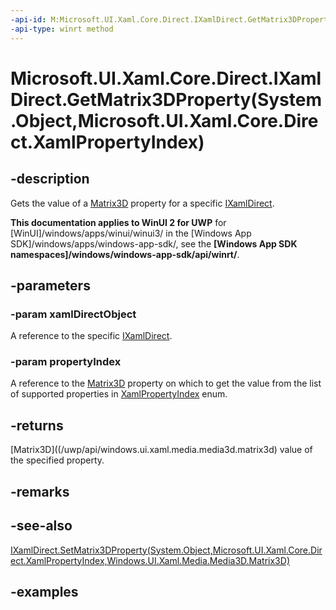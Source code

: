 ```yaml
---
-api-id: M:Microsoft.UI.Xaml.Core.Direct.IXamlDirect.GetMatrix3DProperty(System.Object,Microsoft.UI.Xaml.Core.Direct.XamlPropertyIndex)
-api-type: winrt method
---
```


# Microsoft.UI.Xaml.Core.Direct.IXamlDirect.GetMatrix3DProperty(System.Object,Microsoft.UI.Xaml.Core.Direct.XamlPropertyIndex)

<!--
public Windows.UI.Xaml.Media.Media3D.Matrix3D GetMatrix3DProperty (object xamlDirectObject, Microsoft.UI.Xaml.Core.Direct.XamlPropertyIndex propertyIndex);
-->

## -description

Gets the value of a [Matrix3D](/uwp/api/windows.ui.xaml.media.media3d.matrix3d) property for a specific [IXamlDirect](ixamldirect.md).

**This documentation applies to WinUI 2 for UWP** for [WinUI]/windows/apps/winui/winui3/ in the [Windows App SDK]/windows/apps/windows-app-sdk/, see the **[Windows App SDK namespaces]/windows/windows-app-sdk/api/winrt/**.

## -parameters

### -param xamlDirectObject

A reference to the specific [IXamlDirect](ixamldirect.md).

### -param propertyIndex

A reference to the [Matrix3D](/uwp/api/windows.ui.xaml.media.media3d.matrix3d) property on which to get the value from the list of supported properties in [XamlPropertyIndex](xamlpropertyindex.md) enum.

## -returns

[Matrix3D]((/uwp/api/windows.ui.xaml.media.media3d.matrix3d) value of the specified property.

## -remarks

## -see-also

[IXamlDirect.SetMatrix3DProperty(System.Object,Microsoft.UI.Xaml.Core.Direct.XamlPropertyIndex,Windows.UI.Xaml.Media.Media3D.Matrix3D)](ixamldirect_setmatrix3dproperty_1630109059.md)

## -examples

